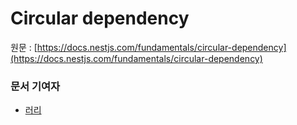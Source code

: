 # Circular dependency

원문 : [https://docs.nestjs.com/fundamentals/circular-dependency](https://docs.nestjs.com/fundamentals/circular-dependency)

### 문서 기여자

- [러리](https://github.com/Coalery)
